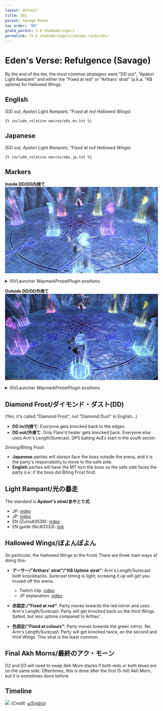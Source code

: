 ```yaml
---
layout: default
title: E8S
parent: Savage Raids
nav_order: "08"
grand_parent: 5.0 Shadowbringers
permalink: /5.0_shadowbringers/savage_raids/e8s/
---
```


# Eden's Verse: Refulgence (Savage)

By the end of the tier, the most common strategies were "DD out", "Ayatori Light Rampant" and either the "Fixed at red" or "Arthars' strat" (a.k.a. "KB uptime) for Hallowed Wings.

## English

*(DD out, Ayatori Light Rampant, "Fixed at red Hallowed Wings)*
```
{% include_relative macros/e8s.en.txt %}
```

## Japanese

*(DD out, Ayatori Light Rampant, "Fixed at red Hallowed Wings)*
```
{% include_relative macros/e8s.jp.txt %}
```

## Markers

**Inside DD/DD内捨て**
![](images/markers_inside_dd.jpg)
<details markdown=block>
<summary>XIVLauncher WaymarkPresetPlugin positions</summary>

```json
{"Name":"E8S (Inside DD)","MapID":729,"A":{"X":100.0,"Y":0.0,"Z":84.0,"ID":0,"Active":true},"B":{"X":116.0,"Y":0.0,"Z":100.0,"ID":1,"Active":true},"C":{"X":100.0,"Y":0.0,"Z":116.0,"ID":2,"Active":true},"D":{"X":84.0,"Y":0.0,"Z":100.0,"ID":3,"Active":true},"One":{"X":94.5,"Y":0.0,"Z":94.5,"ID":4,"Active":true},"Two":{"X":105.5,"Y":0.0,"Z":94.5,"ID":5,"Active":true},"Three":{"X":105.5,"Y":0.0,"Z":105.5,"ID":6,"Active":true},"Four":{"X":94.5,"Y":0.0,"Z":105.5,"ID":7,"Active":true}}
```

</details>

**Outside DD/DD外捨て**
![](images/markers_outside_dd.jpg)
<details markdown=block>
<summary>XIVLauncher WaymarkPresetPlugin positions</summary>

```json
{"Name":"E8S (Outside DD)","MapID":729,"A":{"X":100.0,"Y":0.0,"Z":84.0,"ID":0,"Active":true},"B":{"X":116.0,"Y":0.0,"Z":100.0,"ID":1,"Active":true},"C":{"X":100.0,"Y":0.0,"Z":116.0,"ID":2,"Active":true},"D":{"X":84.0,"Y":0.0,"Z":100.0,"ID":3,"Active":true},"One":{"X":88.686,"Y":0.0,"Z":88.686,"ID":4,"Active":true},"Two":{"X":111.314,"Y":0.0,"Z":88.686,"ID":5,"Active":true},"Three":{"X":111.314,"Y":0.0,"Z":111.314,"ID":6,"Active":true},"Four":{"X":88.686,"Y":0.0,"Z":111.314,"ID":7,"Active":true}}
```

</details>

## Diamond Frost/ダイモンド・ダスト(DD)

(Yes, it's called "Diamond Frost", not "Diamond Dust" in English...)
  - **DD in/内捨て**: Everyone gets knocked back to the edges.
  - **DD out/外捨て**: Only Flare'd healer gets knocked back. Everyone else uses Arm's Length/Surecast. DPS baiting AoEs start in the south sector.

*Driving/Biting Frost*:
  - **Japanese** parties will always face the boss outside the arena, and it is the party's responsibility to move to the safe side.
  - **English** parties will have the MT turn the boss so the safe side faces the party (i.e: if the boss did Biting Frost first)


## Light Rampant/光の暴走

The standard is **Ayatori's strat/あやとり式**:

- JP: [video](https://youtu.be/AXVwgQRr3J0?t=198)
- JP: [video](https://youtu.be/pmYgfT3Dbno)
- EN (Zuinx#3536): [video](https://youtu.be/ySKy8uXRcxc)
- EN guide (Nic#3333): [link](https://docs.google.com/presentation/d/1J-Niu4T-joOKG0Kt3vv7UzBBNUZ6PMXUTQTvoEZehRU/)

## Hallowed Wings/ぼよんぼよん

(In particular, the Hallowed Wings to the front)
There are three main ways of doing this-
- **アーサー/"Arthars' strat"/"KB Uptime strat"**: Arm's Length/Surecast both knockbacks. Surecast timing is tight; screwing it up will get you tossed off the arena.

  - Twitch clip: [video](https://clips.twitch.tv/InquisitiveCheerfulClamHassanChop)
  - JP explanation: [video](https://youtu.be/hCiDNU6pIxk)  

- **赤固定:/"Fixed at red"**: Party moves towards the red mirror and uses Arm's Length/Surecast. Party will get knocked back on the third Wings. Safest, but less uptime compared to Arthas'.

- **色固定/"Fixed at colours"**: Party moves towards the green mirror. No Arm's Length/Surecast. Party will get knocked twice, on the second and third Wings. This strat is the least common.

## Final Akh Morns/最終のアク・モーン

D2 and D3 will need to swap Akh Morn stacks if both reds or both blues are on the same side. Oftentimes, this is done after the first (5-hit) Akh Morn, but it is sometimes done before. 

## Timeline

![](https://i.redd.it/fo9bwgrcfdo41.png)
*(Credit: [u/Syldris](https://www.reddit.com/r/ffxiv/comments/fm0rm4/e8s_timeline_image/))*